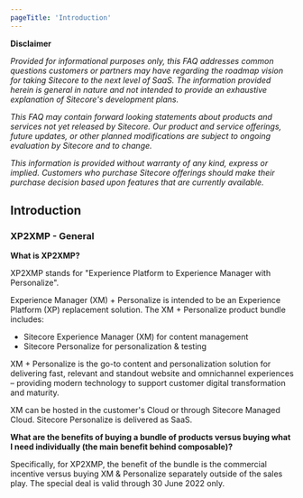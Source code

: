 ```yaml
---
pageTitle: 'Introduction'
---
```

**Disclaimer**

*Provided for informational purposes only, this FAQ addresses common questions customers or partners may have regarding the roadmap vision for taking Sitecore to the next level of SaaS. The information provided herein is general in nature and not intended to provide an exhaustive explanation of Sitecore&#39;s development plans.*

*This FAQ may contain forward looking statements about products and services not yet released by Sitecore. Our product and service offerings, future updates, or other planned modifications are subject to ongoing evaluation by Sitecore and to change.*

*This information is provided without warranty of any kind, express or implied. Customers who purchase Sitecore offerings should make their purchase decision based upon features that are currently available.*

## Introduction

### XP2XMP - General

**What is XP2XMP?**

XP2XMP stands for &quot;Experience Platform to Experience Manager with Personalize&quot;.

Experience Manager (XM) + Personalize is intended to be an Experience Platform (XP) replacement solution. The XM + Personalize product bundle includes:

- Sitecore Experience Manager (XM) for content management
- Sitecore Personalize for personalization &amp; testing

XM + Personalize is the go-to content and personalization solution for delivering fast, relevant and standout website and omnichannel experiences – providing modern technology to support customer digital transformation and maturity.

XM can be hosted in the customer&#39;s Cloud or through Sitecore Managed Cloud. Sitecore Personalize is delivered as SaaS.

**What are the benefits of buying a bundle of products versus buying what I need individually (the main benefit behind composable)?**

Specifically, for XP2XMP, the benefit of the bundle is the commercial incentive versus buying XM &amp; Personalize separately outside of the sales play. The special deal is valid through 30 June 2022 only.

